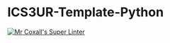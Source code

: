 # ICS3UR-Template-Python

[![Mr Coxall's Super Linter](https://github.com/KaitlynIp64/ICS3UR-Unit-x-yy-Python/workflows/Mr%20Coxall's%20Super%20Linter/badge.svg)](https://github.com/KaitlynIp64/ICS3UR-Unit-x-yy-Python/actions/)
